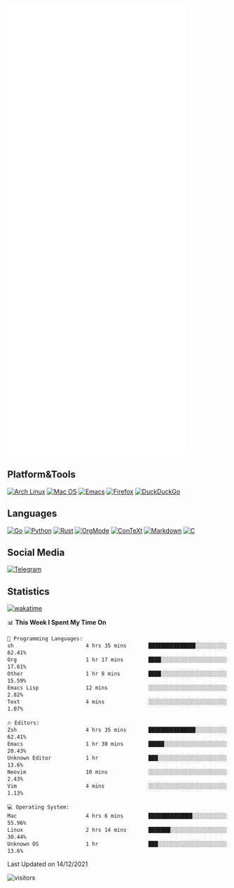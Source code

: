 ![Metrics](https://github.com/SteamedFish/SteamedFish/blob/master/github-metrics.svg)

## Platform&Tools

[![Arch Linux](https://img.shields.io/badge/ArchLinux-1793D1?logo=arch-linux&logoColor=fff&style=flat-square)](https://archlinux.org/)
[![Mac OS](https://img.shields.io/badge/MacOS-000000?style=flat-square&logo=macos&logoColor=F0F0F0)](https://www.apple.com/macos/)
[![Emacs](https://img.shields.io/badge/Emacs-%237F5AB6.svg?&style=flat-square&logo=gnu-emacs&logoColor=white)](https://www.gnu.org/software/emacs/)
[![Firefox](https://img.shields.io/badge/Firefox-FF7139?style=flat-square&logo=Firefox-Browser&logoColor=white)](https://firefox.com/)
[![DuckDuckGo](https://img.shields.io/badge/DuckDuckGo-DE5833?style=flat-square&logo=DuckDuckGo&logoColor=white)](https://duckduckgo.com/)

## Languages

[![Go](https://img.shields.io/badge/Golang-%2300ADD8.svg?style=flat-square&logo=go&logoColor=white)](https://golang.org/)
[![Python](https://img.shields.io/badge/Python-3670A0?style=flat-square&logo=python&logoColor=ffdd54)](https://www.python.org/)
[![Rust](https://img.shields.io/badge/Rust-%23000000.svg?style=flat-square&logo=rust&logoColor=white)](https://www.rust-lang.org/)
[![OrgMode](https://img.shields.io/badge/OrgMode-%23000000.svg?style=flat-square&logo=org&logoColor=white)](https://orgmode.org/)
[![ConTeXt](https://img.shields.io/badge/ConTeXt-%23008080.svg?style=flat-square&logo=latex&logoColor=white)](https://contextgarden.net/)
[![Markdown](https://img.shields.io/badge/MarkDown-%23000000.svg?style=flat-square&logo=markdown&logoColor=white)](https://daringfireball.net/projects/markdown/)
[![C](https://img.shields.io/badge/C-%2300599C.svg?style=flat-square&logo=c&logoColor=white)](https://www.iso.org/standard/74528.html)

## Social Media

[![Telegram](https://img.shields.io/badge/SteamedFish-2CA5E0?style=social&logo=telegram&logoColor=white)](https://t.me/SteamedFish)

## Statistics
[![wakatime](https://wakatime.com/badge/user/168280d6-fcf2-4b4f-ad3a-dc4612f35b38.svg)](https://wakatime.com/@168280d6-fcf2-4b4f-ad3a-dc4612f35b38)

<!--START_SECTION:waka-->
📊 **This Week I Spent My Time On** 

```text
💬 Programming Languages: 
sh                       4 hrs 35 mins       ███████████████░░░░░░░░░░   62.41% 
Org                      1 hr 17 mins        ████░░░░░░░░░░░░░░░░░░░░░   17.61% 
Other                    1 hr 8 mins         ████░░░░░░░░░░░░░░░░░░░░░   15.59% 
Emacs Lisp               12 mins             ░░░░░░░░░░░░░░░░░░░░░░░░░   2.82% 
Text                     4 mins              ░░░░░░░░░░░░░░░░░░░░░░░░░   1.07%

🔥 Editors: 
Zsh                      4 hrs 35 mins       ███████████████░░░░░░░░░░   62.41% 
Emacs                    1 hr 30 mins        █████░░░░░░░░░░░░░░░░░░░░   20.43% 
Unknown Editor           1 hr                ███░░░░░░░░░░░░░░░░░░░░░░   13.6% 
Neovim                   10 mins             ░░░░░░░░░░░░░░░░░░░░░░░░░   2.43% 
Vim                      4 mins              ░░░░░░░░░░░░░░░░░░░░░░░░░   1.13%

💻 Operating System: 
Mac                      4 hrs 6 mins        ██████████████░░░░░░░░░░░   55.96% 
Linux                    2 hrs 14 mins       ███████░░░░░░░░░░░░░░░░░░   30.44% 
Unknown OS               1 hr                ███░░░░░░░░░░░░░░░░░░░░░░   13.6%

```


 Last Updated on 14/12/2021
<!--END_SECTION:waka-->

![visitors](https://visitor-badge.laobi.icu/badge?page_id=SteamedFish.SteamedFish)
